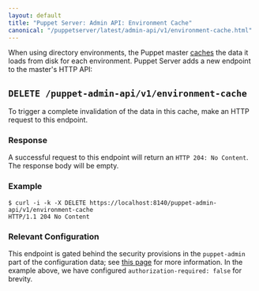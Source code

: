 ```yaml
---
layout: default
title: "Puppet Server: Admin API: Environment Cache"
canonical: "/puppetserver/latest/admin-api/v1/environment-cache.html"
---
```


When using directory environments, the Puppet master
[caches](https://docs.puppetlabs.com/puppet/latest/reference/environments_configuring.html)
the data it loads from disk for each environment.  Puppet Server adds a new
endpoint to the master's HTTP API:


## `DELETE /puppet-admin-api/v1/environment-cache`

To trigger a complete invalidation of the data in this cache, make an HTTP
request to this endpoint.


### Response

A successful request to this endpoint will return an `HTTP 204: No Content`.
The response body will be empty.


### Example
```
$ curl -i -k -X DELETE https://localhost:8140/puppet-admin-api/v1/environment-cache
HTTP/1.1 204 No Content
```


### Relevant Configuration

This endpoint is gated behind the security provisions in the `puppet-admin`
part of the configuration data; see
[this page](https://github.com/puppetlabs/puppet-server/blob/master/documentation/configuration.markdown)
for more information.  In the example above, we have configured
`authorization-required: false` for brevity.
